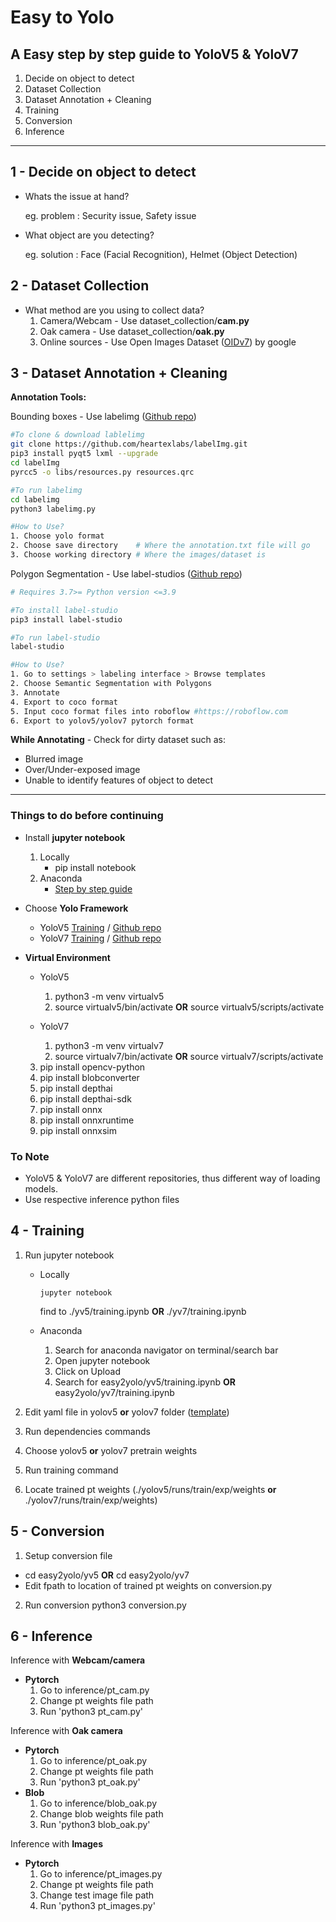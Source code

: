 # **Easy to Yolo**
## **A Easy step by step guide to YoloV5 & YoloV7**
1. Decide on object to detect
2. Dataset Collection
3. Dataset Annotation + Cleaning
4. Training
5. Conversion
6. Inference

---
## **1 - Decide on object to detect**
- Whats the issue at hand?
    
    eg. problem : Security issue, Safety issue

- What object are you detecting?

    eg. solution : Face (Facial Recognition), Helmet (Object Detection)

## **2 - Dataset Collection**
- What method are you using to collect data?
    1. Camera/Webcam - Use dataset_collection/**cam.py**
    2. Oak camera - Use dataset_collection/**oak.py**
    3. Online sources - Use Open Images Dataset ([OIDv7](https://storage.googleapis.com/openimages/web/visualizer/index.html)) by google

## **3 - Dataset Annotation + Cleaning**
**Annotation Tools:**

Bounding boxes - Use labelimg ([Github repo](https://github.com/heartexlabs/labelImg))
```bash
#To clone & download lablelimg
git clone https://github.com/heartexlabs/labelImg.git
pip3 install pyqt5 lxml --upgrade
cd labelImg
pyrcc5 -o libs/resources.py resources.qrc

#To run labelimg
cd labelimg
python3 labelimg.py

#How to Use?
1. Choose yolo format
2. Choose save directory    # Where the annotation.txt file will go
3. Choose working directory # Where the images/dataset is
```

Polygon Segmentation - Use label-studios ([Github repo](https://github.com/heartexlabs/label-studio))
```bash
# Requires 3.7>= Python version <=3.9

#To install label-studio
pip3 install label-studio

#To run label-studio
label-studio

#How to Use?
1. Go to settings > labeling interface > Browse templates
2. Choose Semantic Segmentation with Polygons
3. Annotate
4. Export to coco format
5. Input coco format files into roboflow #https://roboflow.com
6. Export to yolov5/yolov7 pytorch format
```

**While Annotating** - Check for dirty dataset such as:
- Blurred image
- Over/Under-exposed image
- Unable to identify features of object to detect

---
### **Things to do before continuing**
- Install **jupyter notebook**
    1. Locally
        - pip install notebook
    2. Anaconda
        - [Step by step guide](https://docs.anaconda.com/anaconda/install/windows/)
- Choose **Yolo Framework**
    - YoloV5 [Training](yv5/training.ipynb) / [Github repo](https://github.com/ultralytics/yolov5)
    - YoloV7 [Training](yv7/training.ipynb) / [Github repo](https://github.com/WongKinYiu/yolov7)

- **Virtual Environment**

    - YoloV5
        1. python3 -m venv virtualv5
        2. source virtualv5/bin/activate **OR** source virtualv5/scripts/activate

    - YoloV7
        1. python3 -m venv virtualv7
        2. source virtualv7/bin/activate **OR** source virtualv7/scripts/activate


    3. pip install opencv-python
    4. pip install blobconverter
    5. pip install depthai
    6. pip install depthai-sdk
    7. pip install onnx
    8. pip install onnxruntime
    9. pip install onnxsim

### **To Note**
- YoloV5 & YoloV7 are different repositories, thus different way of loading models.
- Use respective inference python files

## **4 - Training**
1. Run jupyter notebook
    - Locally
        ```
        jupyter notebook
        ```
        find to ./yv5/training.ipynb **OR** ./yv7/training.ipynb

    - Anaconda
        1. Search for anaconda navigator on terminal/search bar
        2. Open jupyter notebook
        3. Click on Upload
        4. Search for easy2yolo/yv5/training.ipynb **OR** easy2yolo/yv7/training.ipynb



2. Edit yaml file in yolov5 **or** yolov7 folder ([template](./data.yaml))
3. Run dependencies commands
4. Choose yolov5 **or** yolov7 pretrain weights
5. Run training command
6. Locate trained pt weights (./yolov5/runs/train/exp/weights **or** ./yolov7/runs/train/exp/weights)

## **5 - Conversion**
1. Setup conversion file
- cd easy2yolo/yv5 **OR** cd easy2yolo/yv7
- Edit fpath to location of trained pt weights on conversion.py

2. Run conversion
python3 conversion.py

## **6 - Inference**

Inference with **Webcam/camera**
- **Pytorch**
    1. Go to inference/pt_cam.py
    2. Change pt weights file path
    3. Run 'python3 pt_cam.py'

Inference with **Oak camera**
- **Pytorch**
    1. Go to inference/pt_oak.py
    2. Change pt weights file path
    3. Run 'python3 pt_oak.py'
- **Blob**
    1. Go to inference/blob_oak.py
    2. Change blob weights file path
    3. Run 'python3 blob_oak.py'

Inference with **Images**
- **Pytorch**
    1. Go to inference/pt_images.py
    2. Change pt weights file path
    3. Change test image file path
    4. Run 'python3 pt_images.py'